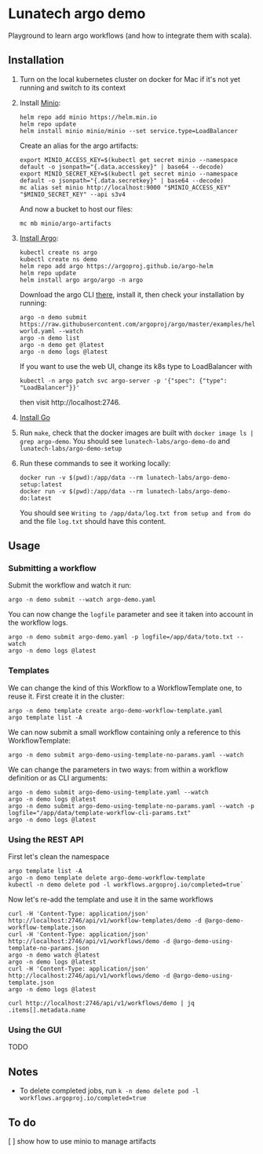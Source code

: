 # Lunatech argo demo

Playground to learn argo workflows (and how to integrate them with scala).

## Installation

1. Turn on the local kubernetes cluster on docker for Mac if it's not yet running and switch to its context
2. Install [Minio](https://min.io/):

       helm repo add minio https://helm.min.io
	   helm repo update
       helm install minio minio/minio --set service.type=LoadBalancer

   Create an alias for the argo artifacts:

       export MINIO_ACCESS_KEY=$(kubectl get secret minio --namespace default -o jsonpath="{.data.accesskey}" | base64 --decode)
       export MINIO_SECRET_KEY=$(kubectl get secret minio --namespace default -o jsonpath="{.data.secretkey}" | base64 --decode)
       mc alias set minio http://localhost:9000 "$MINIO_ACCESS_KEY" "$MINIO_SECRET_KEY" --api s3v4

   And now a bucket to host our files:
   
       mc mb minio/argo-artifacts

3. [Install Argo](https://argoproj.github.io/argo-workflows/quick-start/):

       kubectl create ns argo
       kubectl create ns demo
       helm repo add argo https://argoproj.github.io/argo-helm
	   helm repo update
       helm install argo argo/argo -n argo

   Download the argo CLI [there](https://github.com/argoproj/argo-workflows/releases), install it, then check your installation by running:

       argo -n demo submit https://raw.githubusercontent.com/argoproj/argo/master/examples/hello-world.yaml --watch
       argo -n demo list
       argo -n demo get @latest
       argo -n demo logs @latest
	   
   If you want to use the web UI, change its k8s type to LoadBalancer with
   
       kubectl -n argo patch svc argo-server -p '{"spec": {"type": "LoadBalancer"}}'
	   
   then visit http://localhost:2746.

4. [Install Go](https://golang.org/doc/tutorial/getting-started)
5. Run `make`, check that the docker images are built with `docker image ls | grep argo-demo`. You should see `lunatech-labs/argo-demo-do` and `lunatech-labs/argo-demo-setup`
6. Run these commands to see it working locally:

       docker run -v $(pwd):/app/data --rm lunatech-labs/argo-demo-setup:latest
       docker run -v $(pwd):/app/data --rm lunatech-labs/argo-demo-do:latest
	
   You should see `Writing to /app/data/log.txt from setup and from do` and the file `log.txt` should have this content.

## Usage

### Submitting a workflow

Submit the workflow and watch it run:

	argo -n demo submit --watch argo-demo.yaml

You can now change the `logfile` parameter and see it taken into account in the workflow logs.

	argo -n demo submit argo-demo.yaml -p logfile=/app/data/toto.txt --watch
	argo -n demo logs @latest

### Templates

We can change the kind of this Workflow to a WorkflowTemplate one, to reuse it. First create it in the cluster:

    argo -n demo template create argo-demo-workflow-template.yaml
	argo template list -A

We can now submit a small workflow containing only a reference to this WorkflowTemplate:

    argo -n demo submit argo-demo-using-template-no-params.yaml --watch

We can change the parameters in two ways: from within a workflow definition or as CLI arguments:

	argo -n demo submit argo-demo-using-template.yaml --watch
	argo -n demo logs @latest
	argo -n demo submit argo-demo-using-template-no-params.yaml --watch -p logfile="/app/data/template-workflow-cli-params.txt"
	argo -n demo logs @latest

### Using the REST API

First let's clean the namespace

	argo template list -A
	argo -n demo template delete argo-demo-workflow-template
	kubectl -n demo delete pod -l workflows.argoproj.io/completed=true`

Now let's re-add the template and use it in the same workflows

    curl -H 'Content-Type: application/json' http://localhost:2746/api/v1/workflow-templates/demo -d @argo-demo-workflow-template.json 
	curl -H 'Content-Type: application/json' http://localhost:2746/api/v1/workflows/demo -d @argo-demo-using-template-no-params.json 
	argo -n demo watch @latest
	argo -n demo logs @latest
    curl -H 'Content-Type: application/json' http://localhost:2746/api/v1/workflows/demo -d @argo-demo-using-template.json
	argo -n demo logs @latest

    curl http://localhost:2746/api/v1/workflows/demo | jq .items[].metadata.name

### Using the GUI

TODO

## Notes

- To delete completed jobs, run `k -n demo delete pod -l workflows.argoproj.io/completed=true`


## To do

[ ] show how to use minio to manage artifacts



